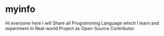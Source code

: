 # myinfo
Hi everyone here i will Share all Programming Language which I learn and experiment In Real-world Project as Open-Source Contributor 
